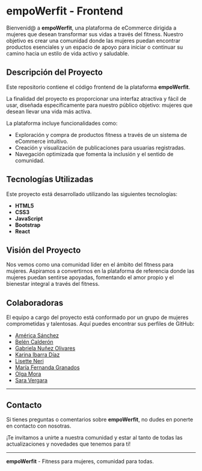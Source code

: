 # empoWerfit - Frontend

Bienvenid@ a **empoWerfit**, una plataforma de eCommerce dirigida a mujeres que desean transformar sus vidas a través del fitness. Nuestro objetivo es crear una comunidad donde las mujeres puedan encontrar productos esenciales y un espacio de apoyo para iniciar o continuar su camino hacia un estilo de vida activo y saludable.

## Descripción del Proyecto

Este repositorio contiene el código frontend de la plataforma **empoWerfit**. 

La finalidad del proyecto es proporcionar una interfaz atractiva y fácil de usar, diseñada específicamente para nuestro público objetivo: mujeres que desean llevar una vida más activa. 

La plataforma incluye funcionalidades como:

- Exploración y compra de productos fitness a través de un sistema de eCommerce intuitivo.
- Creación y visualización de publicaciones para usuarias registradas.
- Navegación optimizada que fomenta la inclusión y el sentido de comunidad.

## Tecnologías Utilizadas

Este proyecto está desarrollado utilizando las siguientes tecnologías:

- **HTML5**
- **CSS3**
- **JavaScript**
- **Bootstrap**
- **React**

## Visión del Proyecto

Nos vemos como una comunidad líder en el ámbito del fitness para mujeres. Aspiramos a convertirnos en la plataforma de referencia donde las mujeres puedan sentirse apoyadas, fomentando el amor propio y el bienestar integral a través del fitness.

## Colaboradoras

El equipo a cargo del proyecto está conformado por un grupo de mujeres comprometidas y talentosas. Aquí puedes encontrar sus perfiles de GitHub:

- [América Sánchez](https://github.com/americasd28)
- [Belén Calderón](https://github.com/BelenCVldr)
- [Gabriela Nuñez Olivares](https://github.com/gnunezoliv)
- [Karina Ibarra Díaz](https://github.com/karinaibarrait)
- [Lisette Neri](https://github.com/LisetteNeri)
- [María Fernanda Granados](https://github.com/mariafgrana2)
- [Olga Mora](https://github.com/OlgaMora97)
- [Sara Vergara](https://github.com/saravepi)

---

## Contacto

Si tienes preguntas o comentarios sobre **empoWerfit**, no dudes en ponerte en contacto con nosotras.

¡Te invitamos a unirte a nuestra comunidad y estar al tanto de todas las actualizaciones y novedades que tenemos para ti!

---

**empoWerfit** - Fitness para mujeres, comunidad para todas.

